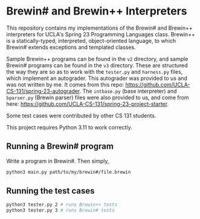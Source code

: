 # Brewin# and Brewin++ Interpreters

This repository contains my implementations of the Brewin# and Brewin++ interpreters for UCLA's Spring 23 Programming Languages class. Brewin++ is a statically-typed, interpreted, object-oriented language, to which Brewin# extends exceptions and templated classes.

Sample Brewin++ programs can be found in the `v2` directory, and sample Brewin# programs can be found in the `v3` directory. These are structured the way they are so as to work with the `tester.py` and `harness.py` files, which implement an autograder. This autograder was provided to us and was not written by me. It comes from this repo: https://github.com/UCLA-CS-131/spring-23-autograder. The `intbase.py` (base interpreter) and `bparser.py` (Brewin parser) files were also provided to us, and come from here: https://github.com/UCLA-CS-131/spring-23-project-starter.

Some test cases were contributed by other CS 131 students.

This project requires Python 3.11 to work correctly.

## Running a Brewin# program

Write a program in Brewin#. Then simply,

```sh
python3 main.py path/to/my/brewin#/file.brewin
```

## Running the test cases

```sh
python3 tester.py 2 # runs Brewin++ tests
python3 tester.py 3 # runs Brewin# tests
```

